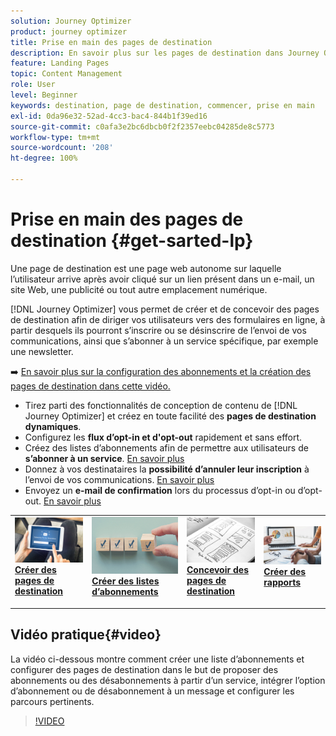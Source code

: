 ```yaml
---
solution: Journey Optimizer
product: journey optimizer
title: Prise en main des pages de destination
description: En savoir plus sur les pages de destination dans Journey Optimizer
feature: Landing Pages
topic: Content Management
role: User
level: Beginner
keywords: destination, page de destination, commencer, prise en main
exl-id: 0da96e32-52ad-4cc3-bac4-844b1f39ed16
source-git-commit: c0afa3e2bc6dbcb0f2f2357eebc04285de8c5773
workflow-type: tm+mt
source-wordcount: '208'
ht-degree: 100%

---
```


# Prise en main des pages de destination {#get-sarted-lp}

Une page de destination est une page web autonome sur laquelle l’utilisateur arrive après avoir cliqué sur un lien présent dans un e-mail, un site Web, une publicité ou tout autre emplacement numérique.

[!DNL Journey Optimizer] vous permet de créer et de concevoir des pages de destination afin de diriger vos utilisateurs vers des formulaires en ligne, à partir desquels ils pourront s’inscrire ou se désinscrire de lʼenvoi de vos communications, ainsi que s’abonner à un service spécifique, par exemple une newsletter.

➡️ [En savoir plus sur la configuration des abonnements et la création des pages de destination dans cette vidéo.](#video)

* Tirez parti des fonctionnalités de conception de contenu de [!DNL Journey Optimizer] et créez en toute facilité des **pages de destination dynamiques**.
* Configurez les **flux dʼopt-in et d&#39;opt-out** rapidement et sans effort.
* Créez des listes d’abonnements afin de permettre aux utilisateurs de **sʼabonner à un service**. [En savoir plus](lp-use-cases.md#subscription-to-a-service)
* Donnez à vos destinataires la **possibilité dʼannuler leur inscription** à lʼenvoi de vos communications. [En savoir plus](lp-use-cases.md#opt-out)
* Envoyez un **e-mail de confirmation** lors du processus d’opt-in ou d’opt-out. [En savoir plus](lp-use-cases.md#send-confirmation-email)

<table style="table-layout:fixed"><tr style="border: 0;">
<td>
<a href="create-lp.md">
<img alt="Prospect" src="../assets/do-not-localize/lp-subscription.jpeg">
</a>
<div><a href="create-lp.md"><strong>Créer des pages de destination</strong>
</div>
<p>
</td>
<td>
<a href="subscription-list.md">
<img alt="Peu fréquent" src="../assets/do-not-localize/lp-list.jpg">
</a>
<div>
<a href="subscription-list.md"><strong>Créer des listes d’abonnements</strong></a>
</div>
<p></td>
<td>
<a href="design-lp.md">
<img alt="Validation" src="../assets/do-not-localize/lp-design.jpg">
</a>
<div>
<a href="design-lp.md"><strong>Concevoir des pages de destination</strong></a>
</div>
<p>
</td>
<td>
<a href="../reports/lp-report-live.md">
<img alt="Validation" src="../assets/do-not-localize/lp-reporting.jpg">
</a>
<div>
<a href="../reports/lp-report-live.md"><strong>Créer des rapports</strong></a>
</div>
<p>
</td>
</tr></table>

## Vidéo pratique{#video}

La vidéo ci-dessous montre comment créer une liste d’abonnements et configurer des pages de destination dans le but de proposer des abonnements ou des désabonnements à partir d’un service, intégrer l’option d’abonnement ou de désabonnement à un message et configurer les parcours pertinents.

>[!VIDEO](https://video.tv.adobe.com/v/341280?quality=12&learn=on)